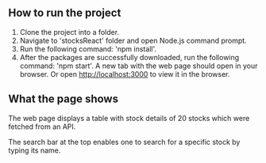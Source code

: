 
## How to run the project

1. Clone the project into a folder.
2. Navigate to 'stocksReact' folder and open Node.js command prompt.
3. Run the following command: 
        'npm install'.
4. After the packages are successfully downloaded, run the following command: 
        'npm start'.
   A new tab with the web page should open in your browser. Or open [http://localhost:3000](http://localhost:3000) to view it in the          browser.
   
## What the page shows

The web page displays a table with stock details of 20 stocks which were fetched from an API.

The search bar at the top enables one to search for a specific stock by typing its name.






